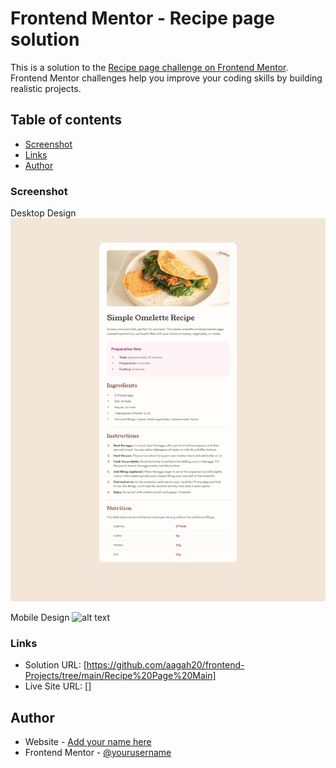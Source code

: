 # Frontend Mentor - Recipe page solution

This is a solution to the [Recipe page challenge on Frontend Mentor](https://www.frontendmentor.io/challenges/recipe-page-KiTsR8QQKm). Frontend Mentor challenges help you improve your coding skills by building realistic projects. 

## Table of contents

  - [Screenshot](#screenshot)
  - [Links](#links)
- [Author](#author)

### Screenshot

Desktop Design
![alt text](<download (1)-1.png>)

Mobile Design
![alt text](download-1.png)


### Links

- Solution URL: [https://github.com/aagah20/frontend-Projects/tree/main/Recipe%20Page%20Main]
- Live Site URL: []


## Author

- Website - [Add your name here](https://www.your-site.com)
- Frontend Mentor - [@yourusername](https://www.frontendmentor.io/profile/yourusername)


